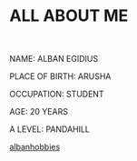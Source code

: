 <html>
    <head>
    </head>
    <body>
        <h1>ALL ABOUT ME</h1><br>
        <p>NAME: ALBAN EGIDIUS</p>
        <p>PLACE OF BIRTH: ARUSHA</p>
        <p>OCCUPATION: STUDENT</p>
        <p>AGE: 20 YEARS</p>
        <p>A LEVEL: PANDAHILL</p>
        <a href="albanhobbies.htm">albanhobbies</a>
    </body>
</html> 

<!--
**AlbanEgidius/AlbanEgidius** is a ✨ _special_ ✨ repository because its `README.md` (this file) appears on your GitHub profile.

Here are some ideas to get you started:

- 🔭 I’m currently working on ...
- 🌱 I’m currently learning ...
- 👯 I’m looking to collaborate on ...
- 🤔 I’m looking for help with ...
- 💬 Ask me about ...
- 📫 How to reach me: ...
- 😄 Pronouns: ...
- ⚡ Fun fact: ...
-->
